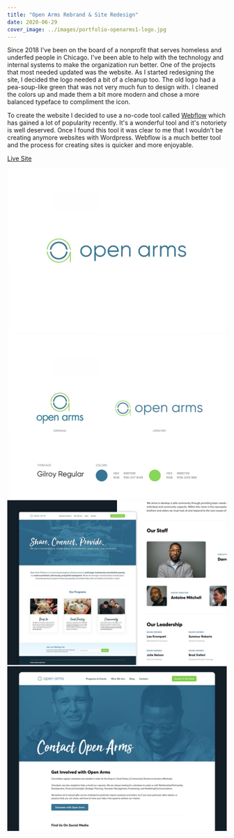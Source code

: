 ```yaml
---
title: "Open Arms Rebrand & Site Redesign"
date: 2020-06-29
cover_image: ../images/portfolio-openarms1-logo.jpg
---
```


Since 2018 I've been on the board of a nonprofit that serves homeless and underfed people in Chicago. I've been able to help with the technology and internal systems to make the organization run better. One of the projects that most needed updated was the website. As I started redesigning the site, I decided the logo needed a bit of a cleanup too. The old logo had a pea-soup-like green that was not very much fun to design with. I cleaned the colors up and made them a bit more modern and chose a more balanced typeface to compliment the icon.

To create the website I decided to use a no-code tool called [Webflow](https://webflow.com/) which has gained a lot of popularity recently. It's a wonderful tool and it's notoriety is well deserved. Once I found this tool it was clear to me that I wouldn't be creating anymore websites with Wordpress. Webflow is a much better tool and the process for creating sites is quicker and more enjoyable.

<a class="btn btn-outline-dark mb-32" target="_blank" href="https://www.openarmsministry.org/">Live Site</a>

![New logo mockup for Open Arms Ministry](../images/portfolio-openarms1-logo.jpg)
![Updated logo and branding for Open Arms Ministry](../images/portfolio-openarms2-logo.jpg)
![Screenshot of the Open Arms Ministry website redesign](../images/portfolio-openarms1.jpg)
![Screenshot of the Open Arms Ministry website redesign](../images/portfolio-openarms2.jpg)